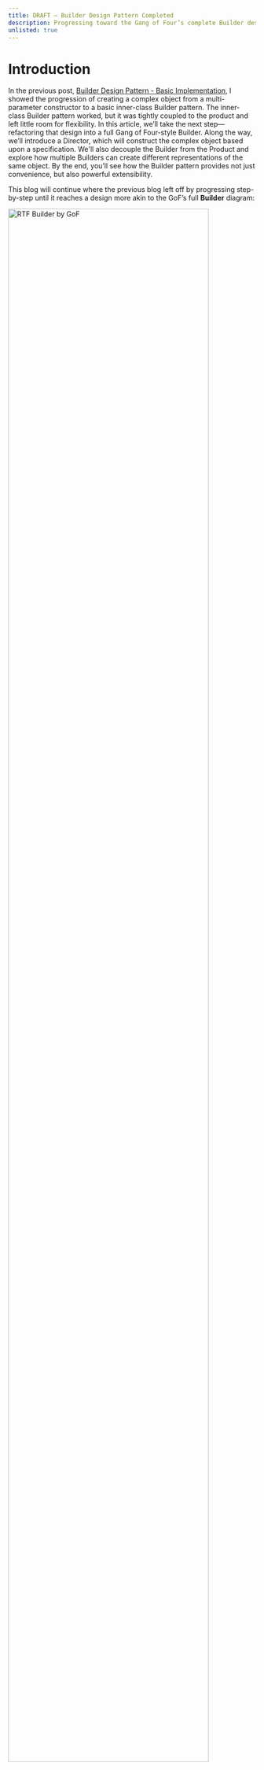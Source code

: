 ```yaml
---
title: DRAFT – Builder Design Pattern Completed
description: Progressing toward the Gang of Four’s complete Builder design
unlisted: true
---
```


# Introduction
In the previous post, [Builder Design Pattern - Basic Implementation]( https://jhumelsine.github.io/2025/08/13/builder-basic-impl.html), I showed the progression of creating a complex object from a multi-parameter constructor to a basic inner-class Builder pattern. The inner-class Builder pattern worked, but it was tightly coupled to the product and left little room for flexibility. In this article, we’ll take the next step—refactoring that design into a full Gang of Four-style Builder. Along the way, we’ll introduce a Director, which will construct the complex object based upon a specification. We'll also decouple the Builder from the Product and explore how multiple Builders can create different representations of the same object. By the end, you’ll see how the Builder pattern provides not just convenience, but also powerful extensibility.

This blog will continue where the previous blog left off by progressing step-by-step until it reaches a design more akin to the GoF’s full __Builder__ diagram:

<img src="/assets/Builder1-1.png" alt="RTF Builder by GoF" width = "90%" align="center" style="padding-right: 35px;">
 
These step-by-step transitions will pull the elements of the design apart along their seams. There will be a little messiness as I progress. It’s like reorganizing a room. You need to pull everything apart before you can organize the elements to put it back together.

This blog entry will primarily focus upon the design elements and implementation snippets in transition toward the GoF’s Builder design.

# Addressing Tight Coupling
The previous blog concluded with the [Pizza.Builder]( https://jhumelsine.github.io/2025/08/13/builder-basic-impl.html#the-pizzabuilder) design, which is a Builder, but a rather simple one. `Pizza.Builder` was declared as an inner class of `Pizza`, which tightly coupled the two classes. For some designs this may make perfect sense. However, this tight coupling won’t support the remaining GoF Builder behaviors that I want to convey; therefore, this next tranistion will remove their mutual coupling by extracting the `Builder` from `Pizza`, so that `Pizza` no longer depends upon the `Builder` class.

Here is an intermediate redesign moving toward the GoF’s Builder; however, this would not be my final design if this were more than an example. I must make some _accommodations_ in this design that I don’t particularly like, such as declaring `Pizza` constructor as __package-protected__, but these accommodations will make it easier to transition to the full GoF Builder design. I am mostly including this design as a transient transitional phase in moving toward the final design.

Here is the updated UML diagram with separate `PizzaBuilder` and `Pizza` class definitions. `Pizza` no longer has knowledge of nor depends upon `PizzaBuilder`. I also added a `Client` class to show how it uses `PizzaBuilder` to build a `Pizza` instance. The `Client` is the [Configurer](https://jhumelsine.github.io/2023/10/09/dependency-injection-design-pattern.html#configurer) in this design, and it will be the Configure throughout these design phases.

<img src="/assets/Builder-3-1.png" alt="Pizza/PizzaBuilder decoupling" width = "90%" align="center" style="padding: 35px;">

Here is the code:
```java
import java.util.*;

public class PizzaBuilder1 {
    public static void main(String[] args) {
        Pizza pizza1 = new PizzaBuilder(PizzaSize.LARGE)
            .addPepperoni()
            .addOnions()
            .build();
        System.out.println(pizza1);

        Pizza pizza2 = new PizzaBuilder(PizzaSize.MEDIUM)
            .addPepperoni()
            .addPeppers()
            .addOnions()
            .addBlackOlives()
            .build();
        System.out.println(pizza2);

        Pizza pizza3 = new PizzaBuilder(PizzaSize.SMALL).build();
        System.out.println(pizza3);
    }

}

enum PizzaSize {
    SMALL, MEDIUM, LARGE
}

public class PizzaBuilder {
    private PizzaSize size;
    private boolean pepperoni = false;
    private boolean peppers = false;
    private boolean onions = false;
    private boolean blackOlives = false;

    public PizzaBuilder(PizzaSize size) {
        this.size = size;
    }

    public PizzaBuilder addPepperoni() {
        pepperoni = true;
        return this;
    }

    public PizzaBuilder addPeppers() {
        peppers = true;
        return this;
    }

    public PizzaBuilder addOnions() {
        onions = true;
        return this;
    }

    public PizzaBuilder addBlackOlives() {
        blackOlives = true;
        return this;
    }

    public Pizza build() {
        return new Pizza(size, pepperoni, peppers, onions, blackOlives);
    }
}

class Pizza {
    private final PizzaSize size;
    private final boolean pepperoni;
    private final boolean peppers;
    private final boolean onions;
    private final boolean blackOlives;

    Pizza(PizzaSize size, boolean pepperoni, boolean peppers, boolean onions, boolean blackOlives) {
        this.size = size;
        this.pepperoni = pepperoni;
        this.peppers = peppers;
        this.onions = onions;
        this.blackOlives = blackOlives;
    }

    @Override
    public String toString() {
        StringBuilder description = new StringBuilder();
        description.append("Pizza Size: ").append(size);

        description.append(" with toppings:");
        boolean hasToppings = false;

        if (pepperoni) {
            description.append(" Pepperoni");
            hasToppings = true;
        }
        if (peppers) {
            if (hasToppings) description.append(",");
            description.append(" Peppers");
            hasToppings = true;
        }
        if (onions) {
            if (hasToppings) description.append(",");
            description.append(" Onions");
            hasToppings = true;
        }
        if (blackOlives) {
            if (hasToppings) description.append(",");
            description.append(" Black Olives");
            hasToppings = true;
        }

        if (!hasToppings) {
            description.append(" None");
        }

        return description.toString();
    }
}
```

# Extracting a PizzaBuilder Interface
The GoF’s Builder example declares a __Builder__ interface with several concrete __Builder__ classes. This will allow the design to support multiple concrete __Builder__ classes.

In this phase, I’m going to convert `PizzaBuilder` into an interface and move its implementation to `StandardPizzaBuilder`. Most of the rest of the design remains the same.

`Client` must still access the concrete Builder, now named `StandardPizzaBuilder`. That’s because `build()` is not declared in the `PizzaBuilder` interface. The interface only defines methods that define pizza toppings.

Each concrete class that implements `PizzaBuilder` can build its own type of product, which will become more obvious when I add a second concrete class. Concrete `PizzaBuilder` classes are not obligated to create a `Pizza` as their product.

Since the `Client` creates a `Pizza` in this example, it will still reference the `StandardPizzaBuilder` class so that it has access to its `build()` method.

<img src="/assets/Builder-3-2.png" alt="PizzaBuilder Interface" width = "90%" align="center" style="padding: 35px;">
 
Here are the updated Java snippets. The entire implementation for each design phase is provided in the [Complete Demo Code](#CompleteDemoCode).
```java
interface PizzaBuilder {
    void addPepperoni();

    void addPeppers();

    void addOnions();

    void addBlackOlives();
}

public class StandardPizzaBuilder implements PizzaBuilder {
    private PizzaSize size;
    private boolean pepperoni = false;
    private boolean peppers = false;
    private boolean onions = false;
    private boolean blackOlives = false;

    public StandardPizzaBuilder(PizzaSize size) {
        this.size = size;
    }

    @Override
    public void addPepperoni() {
        pepperoni = true;
    }

    @Override
    public void addPeppers() {
        peppers = true;
    }

    @Override
    public void addOnions() {
        onions = true;
    }

    @Override
    public void addBlackOlives() {
        blackOlives = true;
    }

    public Pizza build() {
        return new Pizza(size, pepperoni, peppers, onions, blackOlives);
    }
}
```

# Adding the Director
Every __Builder__ example I have provided thus far has featured a hardcoded construction. If the `Client` wishes to build a pizza with different combinations of toppings, then that will require a code change. I want more flexibility in the design. I want a customer to be able to customize their pizza. I want them to be able to put any combinations of toppings on it without having to update the implementation.

The GoF’s Builder design includes a __Director__ that will accommodate customized complex object construction. The __Director__ implements a method that the GoF called _parseRTF()_ in their domain specific example and _Construct()_ in their more generalized example. This method parses a specification, identifies construction details and delegates them to a `Builder` interface, whose reference has been provided as a method parameter. That is, `Construct()` does not know nor depend upon a specific concrete `Builder`. It only depends upon the `Builder` interface contract.

This first diagram features `PizzaDirector`. Its `construct()` method declares two parameters:
* `List<String> specification` represents a specification that consists of multiple lines of strings. The specification origin may have been a text file or the selections on an app by the customer, which have been converted into a list of strings.
* `PizzaBuilder` is the interface to which the `PizzaDirector` will direct its construction.

`setSize(PizzaSize size)` has also been added to `PizzaBuilder` thereby placing it in the `PizzaBuilder` interface contract rather than its previous declaration as a concrete constructor parameter. This makes more sense to me, since `PizzaBuilder` is about declaring the type of pizza desired by the customer. A pizza's size and toppings feel like cohesive declaration elements of a pizza that should exist together in an interface.

`construct(specification, pizzaBuilder)` iterates the specification one line at a time and based upon the spec value, it delegates to the appropriate `PizzaBuilder` method. `construct(specification, pizzaBuilder)` only initializes the `PizzaBuilder` by telling it the pizza size and toppings. It does not build the pizza itself.

<img src="/assets/Builder-3-3.png" alt="PizzaDirector details" width = "90%" align="center" style="padding: 35px;">

The previous diagram is only part of the design. `construct(…)` required too much space to fit the entire design on one diagram.

Here’s the complete design where the `construct(...)` details have been removed. A few items of note:
* `Client` no longer hardcodes the pizza. The pizza order resides within the specification. The other parts of `Client` are mostly the same as with the previous design.
* Except for moving the `PizzaSize` declaration from the `StandardPizzaBuilder` to the `PizzaBuilder` interface , `StandardPizzaBuilder` and `PizzaBuilder` have not changed.
* `Pizza` has never changed. Since it has no dependencies upon the rest of the design. This can be observed visually in the design, since all arrows of dependency and knowledge point into it.

<img src="/assets/Builder-3-4.png" alt="Complete Design with PizzaDirector" width = "90%" align="center" style="padding: 35px;">
 
Here is the code for the updated elements in this design:
```java
StandardPizzaBuilder pizzaBuilder1 = new StandardPizzaBuilder();
PizzaDirector.construct(getLargePizzaSpecification(), pizzaBuilder1);
Pizza pizza1 = pizzaBuilder1.build();
System.out.println(pizza1);

private static List<String> getLargePizzaSpecification() {
    List<String> specification = new LinkedList<>();

    specification.add("Large");
    specification.add("pepperoni");
    specification.add("onions");

    return specification;
}

class PizzaDirector {

    public static void construct(List<String> specification, PizzaBuilder pizzaBuilder) throws Exception {
        for (String spec : specification) {
            switch (spec.toUpperCase()) {
                case "LARGE": pizzaBuilder.setSize(PizzaSize.LARGE); break;
                case "MEDIUM": pizzaBuilder.setSize(PizzaSize.MEDIUM); break;
                case "SMALL": pizzaBuilder.setSize(PizzaSize.SMALL); break;
                case "PEPPERONI": pizzaBuilder.addPepperoni(); break;
                case "PEPPERS": pizzaBuilder.addPeppers(); break;
                case "ONIONS": pizzaBuilder.addOnions(); break;
                case "BLACK OLIVES": pizzaBuilder.addBlackOlives(); break;
                default: throw new Exception("Unknown spec=" + spec);
            }
        }
    }
}

public class StandardPizzaBuilder implements PizzaBuilder {
    private PizzaSize size = null;
    private boolean pepperoni = false;
    private boolean peppers = false;
    private boolean onions = false;
    private boolean blackOlives = false;

    public void setSize(PizzaSize size) {
        this.size = size;
    }

    public void addPepperoni() {
        pepperoni = true;
    }

    public void addPeppers() {
        peppers = true;
    }

    public void addOnions() {
        onions = true;
    }

    public void addBlackOlives() {
        blackOlives = true;
    }

    public Pizza build() {
        return new Pizza(size, pepperoni, peppers, onions, blackOlives);
    }
}
```

# A New Concrete PizzaBuilder
The GoF also featured several concrete Builders. This design allows different concrete Builders to create different products from the same Builder interface construction. This aspect of the Builder pattern is the [Strategy Design Pattern](https://jhumelsine.github.io/2023/09/21/strategy-design-pattern.html).

In this final design I’ll add `CaloriePizzaBuilder`, which is another `PizzaBuilder`. This design shows how simple it is to add a new concrete `PizzaBuilder` once the design infrastructure has stabilized. Its addition does not affect the rest of the design.

`CaloriePizzaBuilder’s` product is the number of calories in the pizza, which is returned as an `int`.

Here’s the design that supports `CaloriePizzaBuilder`. Here are a few items of note:
* `CaloriePizzaBuiler` has been added.
* The `Client` has been updated, but barely. It creates a `CaloriePizzaBuilder` rather than a `StandardPizzaBuilder`. `calories` is a basic type rather than an object.
* Nothing else in the design changes.

<img src="/assets/Builder-3-5.png" alt="CaloriePizzaBuilder" width = "70%" align="center" style="padding: 35px;">

Here are snippets of the updated code. The `PizzaSize` acts as a scalar to increase the number of calories with larger pizzas.

```java
StandardPizzaBuilder pizzaBuilder1 = new StandardPizzaBuilder();
PizzaDirector.construct(getLargePizzaSpecification(), pizzaBuilder1);
Pizza pizza1 = pizzaBuilder1.build();
System.out.println(pizza1);

public class CaloriePizzaBuilder implements PizzaBuilder {
    private double sizeScalar = 0.0;
    private int calories = 0;

    public void setSize(PizzaSize size) {
        sizeScalar = getSizeScalar(size);
        calories += sizeScalar * 1000.0;
    }

    private double getSizeScalar(PizzaSize size) {
        switch (size) {
            case SMALL: return 1.0;
            case MEDIUM: return 1.5;
            case LARGE: return 2.0;
            default: return 0.0;
        }
    }

    public void addPepperoni() {
        calories += sizeScalar * 250;
    }

    public void addPeppers() {
        calories += sizeScalar * 30;
    }

    public void addOnions() {
        calories += sizeScalar * 25;
    }

    public void addBlackOlives() {
        calories += sizeScalar * 100;
    }

    public int getCalories() {
        return calories;
    }
}
```

# The Complete Design
This final diagram shows all elements in the design. Its structure mirrors the GoF’s example at the top of this blog and also available [here](https://jhumelsine.github.io/2025/08/08/builder-introduction.html#why-use-it).

Once the entire design assembled, it becomes obvious that the [Strategy Design Pattern](https://jhumelsine.github.io/2023/09/21/strategy-design-pattern.html) is a major design element in this design. For example, this design can easily accommodate more concrete `PizzaBuilders` such as `PricePizzaBuilder`, for which its implementation would look very similar to `CaloriePizzaBuilder`, but rather than calculating calories, it would calculate the cost of the built pizza.

<img src="/assets/Builder-3-6.png" alt="Complete Design" width = "80%" align="center" style="padding: 35px;">

# A Review of the Builder Evolution

| Phase | Description | Key Characteristics | Pros | Cons |
|-------|-------------|----------------------|------|------|
| **1. Inner-Class Builder (Basic Impl)** | Builder nested inside `Pizza` class | - Fluent API for constructing `Pizza` <br> - Builder tightly coupled to Product | - Simple to implement <br> - Easy to read and use | - Limited flexibility <br> - Hard to extend beyond `Pizza` |
| **2. Decoupled Builder (Standalone Class)** | Builder extracted into its own `PizzaBuilder` class | - Builder separated from Product <br> - Still tailored to a single `Pizza` product | - Reduces coupling <br> - More modular design | - Still requires client to manage construction logic |
| **3. Abstract Builder Interface** | Defined a `Builder` interface for generalization | - Supports multiple concrete Builders <br> - Moves closer to GoF definition | - Enables polymorphism <br> - Easier to extend to other products | - Adds boilerplate <br> - Still leaves orchestration with client |
| **4. Director + Specification** | Introduced `Director` to orchestrate construction | - Director encapsulates build steps <br> - Specification controls configuration | - Removes construction logic from client <br> - Consistent object creation process | - More complex design <br> - Requires upfront specification model |
| **5. Alternate Concrete Builders (e.g., CaloriePizzaBuilder)** | Multiple Builders reuse same process for different outputs | - One Builder creates `Pizza` <br> - Another computes calorie totals | - Demonstrates extensibility <br> - Supports different “representations” from same steps | - Extra classes to maintain <br> - May feel heavyweight for simple cases |
| **Takeaway** | Builder evolves from a *convenience tool* into a *full design pattern* | - Separation of construction from representation <br> - Flexibility through abstraction | - Scales to complex systems <br> - Encourages clean, maintainable code | - Adds design overhead <br> - Unnecessary for simple objects |

 
# But Wait, There’s More
There’s one more aspect of Builder that’s useful. I think it’s the most important aspect of Builder, but the GoF don’t really mention it. I’ll cover that in the next and final Builder blog entry.

# Summary
__Builder__ isn’t just about chaining setters—it’s about separating the “what” from the “how.” By decoupling the __Builder__ from the __Product__ and introducing a __Director__, we gained flexibility and extensibility. With alternate __Builders__, we opened the door to new ways of representing the same construction steps. This is the difference between a convenience trick and a true design pattern. In the next post, we’ll explore one aspect of __Builder__ which the GoF mostly ignored.

# References
See: [Previous Blog References](https://jhumelsine.github.io/2025/08/08/builder-introduction.html#references), which provides an extensive list of __Builder__ resources.

# Complete Demo Code
Here’s the entire implementation up to this point as one file. Copy and paste it into a Java environment and execute it. If you don’t have Java, try this [Online Java Environment](https://www.programiz.com/java-programming/online-compiler/). Add more tests. Play with the implementation. Refactor some of the code.

## Addressing Tight Coupling

```java
import java.util.*;

public class PizzaBuilder1 {
    public static void main(String[] args) {
        Pizza pizza1 = new PizzaBuilder(PizzaSize.LARGE)
            .addPepperoni()
            .addOnions()
            .build();
        System.out.println(pizza1);

        Pizza pizza2 = new PizzaBuilder(PizzaSize.MEDIUM)
            .addPepperoni()
            .addPeppers()
            .addOnions()
            .addBlackOlives()
            .build();
        System.out.println(pizza2);

        Pizza pizza3 = new PizzaBuilder(PizzaSize.SMALL).build();
        System.out.println(pizza3);
    }

}

enum PizzaSize {
    SMALL, MEDIUM, LARGE
}

public class PizzaBuilder {
    private PizzaSize size;
    private boolean pepperoni = false;
    private boolean peppers = false;
    private boolean onions = false;
    private boolean blackOlives = false;

    public PizzaBuilder(PizzaSize size) {
        this.size = size;
    }

    public PizzaBuilder addPepperoni() {
        pepperoni = true;
        return this;
    }

    public PizzaBuilder addPeppers() {
        peppers = true;
        return this;
    }

    public PizzaBuilder addOnions() {
        onions = true;
        return this;
    }

    public PizzaBuilder addBlackOlives() {
        blackOlives = true;
        return this;
    }

    public Pizza build() {
        return new Pizza(size, pepperoni, peppers, onions, blackOlives);
    }
}

class Pizza {
    private final PizzaSize size;
    private final boolean pepperoni;
    private final boolean peppers;
    private final boolean onions;
    private final boolean blackOlives;

    Pizza(PizzaSize size, boolean pepperoni, boolean peppers, boolean onions, boolean blackOlives) {
        this.size = size;
        this.pepperoni = pepperoni;
        this.peppers = peppers;
        this.onions = onions;
        this.blackOlives = blackOlives;
    }

    @Override
    public String toString() {
        StringBuilder description = new StringBuilder();
        description.append("Pizza Size: ").append(size);

        description.append(" with toppings:");
        boolean hasToppings = false;

        if (pepperoni) {
            description.append(" Pepperoni");
            hasToppings = true;
        }
        if (peppers) {
            if (hasToppings) description.append(",");
            description.append(" Peppers");
            hasToppings = true;
        }
        if (onions) {
            if (hasToppings) description.append(",");
            description.append(" Onions");
            hasToppings = true;
        }
        if (blackOlives) {
            if (hasToppings) description.append(",");
            description.append(" Black Olives");
            hasToppings = true;
        }

        if (!hasToppings) {
            description.append(" None");
        }

        return description.toString();
    }
}
```

## Extracting a PizzaBuilder Interface

```java
import java.util.*;

public class PizzaBuilder2 {
    public static void main(String[] args) {
        StandardPizzaBuilder pizzaBuilder1 = new StandardPizzaBuilder(PizzaSize.LARGE);
        pizzaBuilder1.addPepperoni();
        pizzaBuilder1.addOnions();
        Pizza pizza1 = pizzaBuilder1.build();
        System.out.println(pizza1);

        StandardPizzaBuilder pizzaBuilder2 = new StandardPizzaBuilder(PizzaSize.MEDIUM);
        pizzaBuilder2.addPepperoni();
        pizzaBuilder2.addPeppers();
        pizzaBuilder2.addOnions();
        pizzaBuilder2.addBlackOlives();
        Pizza pizza2 = pizzaBuilder2.build();
        System.out.println(pizza2);

        StandardPizzaBuilder pizzaBuilder3 = new StandardPizzaBuilder(PizzaSize.SMALL);
        Pizza pizza3 = pizzaBuilder3.build();
        System.out.println(pizza3);
    }

}

enum PizzaSize {
    SMALL, MEDIUM, LARGE
}

interface PizzaBuilder {
    void addPepperoni();

    void addPeppers();

    void addOnions();

    void addBlackOlives();
}

public class StandardPizzaBuilder implements PizzaBuilder {
    private PizzaSize size;
    private boolean pepperoni = false;
    private boolean peppers = false;
    private boolean onions = false;
    private boolean blackOlives = false;

    public StandardPizzaBuilder(PizzaSize size) {
        this.size = size;
    }

    @Override
    public void addPepperoni() {
        pepperoni = true;
    }

    @Override
    public void addPeppers() {
        peppers = true;
    }

    @Override
    public void addOnions() {
        onions = true;
    }

    @Override
    public void addBlackOlives() {
        blackOlives = true;
    }

    public Pizza build() {
        return new Pizza(size, pepperoni, peppers, onions, blackOlives);
    }
}

class Pizza {
    private final PizzaSize size;
    private final boolean pepperoni;
    private final boolean peppers;
    private final boolean onions;
    private final boolean blackOlives;

    Pizza(PizzaSize size, boolean pepperoni, boolean peppers, boolean onions, boolean blackOlives) {
        this.size = size;
        this.pepperoni = pepperoni;
        this.peppers = peppers;
        this.onions = onions;
        this.blackOlives = blackOlives;
    }

    @Override
    public String toString() {
        StringBuilder description = new StringBuilder();
        description.append("Pizza Size: ").append(size);

        description.append(" with toppings:");
        boolean hasToppings = false;

        if (pepperoni) {
            description.append(" Pepperoni");
            hasToppings = true;
        }
        if (peppers) {
            if (hasToppings) description.append(",");
            description.append(" Peppers");
            hasToppings = true;
        }
        if (onions) {
            if (hasToppings) description.append(",");
            description.append(" Onions");
            hasToppings = true;
        }
        if (blackOlives) {
            if (hasToppings) description.append(",");
            description.append(" Black Olives");
            hasToppings = true;
        }

        if (!hasToppings) {
            description.append(" None");
        }

        return description.toString();
    }
}
```

## Adding the Director

```java
import java.util.*;

public class PizzaBuilder3 {
    public static void main(String[] args) throws Exception {
        StandardPizzaBuilder pizzaBuilder1 = new StandardPizzaBuilder();
        PizzaDirector.construct(getLargePizzaSpecification(), pizzaBuilder1);
        Pizza pizza1 = pizzaBuilder1.build();
        System.out.println(pizza1);

        StandardPizzaBuilder pizzaBuilder2 = new StandardPizzaBuilder();
        PizzaDirector.construct(getMediumPizzaSpecification(), pizzaBuilder2);
        Pizza pizza2 = pizzaBuilder2.build();
        System.out.println(pizza2);

        StandardPizzaBuilder pizzaBuilder3 = new StandardPizzaBuilder();
        PizzaDirector.construct(getSmallPizzaSpecification(), pizzaBuilder3);
        Pizza pizza3 = pizzaBuilder3.build();
        System.out.println(pizza3);
    }

    private static List<String> getLargePizzaSpecification() {
        List<String> specification = new LinkedList<>();

        specification.add("Large");
        specification.add("pepperoni");
        specification.add("onions");

        return specification;
    }

    private static List<String> getMediumPizzaSpecification() {
        List<String> specification = new LinkedList<>();

        specification.add("Medium");
        specification.add("pepperoni");
        specification.add("peppers");
        specification.add("onions");
        specification.add("black olives");

        return specification;
    }

    private static List<String> getSmallPizzaSpecification() {
        List<String> specification = new LinkedList<>();

        specification.add("Small");

        return specification;
    }

}

enum PizzaSize {
    SMALL, MEDIUM, LARGE
}

class PizzaDirector {

    public static void construct(List<String> specification, PizzaBuilder pizzaBuilder) throws Exception {
        for (String spec : specification) {
            switch (spec.toUpperCase()) {
                case "LARGE": pizzaBuilder.setSize(PizzaSize.LARGE); break;
                case "MEDIUM": pizzaBuilder.setSize(PizzaSize.MEDIUM); break;
                case "SMALL": pizzaBuilder.setSize(PizzaSize.SMALL); break;
                case "PEPPERONI": pizzaBuilder.addPepperoni(); break;
                case "PEPPERS": pizzaBuilder.addPeppers(); break;
                case "ONIONS": pizzaBuilder.addOnions(); break;
                case "BLACK OLIVES": pizzaBuilder.addBlackOlives(); break;
                default: throw new Exception("Unknown spec=" + spec);
            }
        }
    }
}

interface PizzaBuilder {
    void setSize(PizzaSize size);

    void addPepperoni();

    void addPeppers();

    void addOnions();

    void addBlackOlives();
}

public class StandardPizzaBuilder implements PizzaBuilder {
    private PizzaSize size = null;
    private boolean pepperoni = false;
    private boolean peppers = false;
    private boolean onions = false;
    private boolean blackOlives = false;

    public void setSize(PizzaSize size) {
        this.size = size;
    }

    public void addPepperoni() {
        pepperoni = true;
    }

    public void addPeppers() {
        peppers = true;
    }

    public void addOnions() {
        onions = true;
    }

    public void addBlackOlives() {
        blackOlives = true;
    }

    public Pizza build() {
        return new Pizza(size, pepperoni, peppers, onions, blackOlives);
    }
}

class Pizza {
    private final PizzaSize size;
    private final boolean pepperoni;
    private final boolean peppers;
    private final boolean onions;
    private final boolean blackOlives;

    Pizza(PizzaSize size, boolean pepperoni, boolean peppers, boolean onions, boolean blackOlives) {
        if (size == null) throw new NullPointerException();
        this.size = size;
        this.pepperoni = pepperoni;
        this.peppers = peppers;
        this.onions = onions;
        this.blackOlives = blackOlives;
    }

    @Override
    public String toString() {
        StringBuilder description = new StringBuilder();
        description.append("Pizza Size: ").append(size);

        description.append(" with toppings:");
        boolean hasToppings = false;

        if (pepperoni) {
            description.append(" Pepperoni");
            hasToppings = true;
        }
        if (peppers) {
            if (hasToppings) description.append(",");
            description.append(" Peppers");
            hasToppings = true;
        }
        if (onions) {
            if (hasToppings) description.append(",");
            description.append(" Onions");
            hasToppings = true;
        }
        if (blackOlives) {
            if (hasToppings) description.append(",");
            description.append(" Black Olives");
            hasToppings = true;
        }

        if (!hasToppings) {
            description.append(" None");
        }

        return description.toString();
    }
}
```

## A New Concrete PizzaBuilder

```java
import java.util.*;

public class PizzaBuilder4 {
    public static void main(String[] args) throws Exception {
        StandardPizzaBuilder pizzaBuilder1 = new StandardPizzaBuilder();
        PizzaDirector.construct(getLargePizzaSpecification(), pizzaBuilder1);
        Pizza pizza1 = pizzaBuilder1.build();
        System.out.println(pizza1);

        StandardPizzaBuilder pizzaBuilder2 = new StandardPizzaBuilder();
        PizzaDirector.construct(getMediumPizzaSpecification(), pizzaBuilder2);
        Pizza pizza2 = pizzaBuilder2.build();
        System.out.println(pizza2);

        StandardPizzaBuilder pizzaBuilder3 = new StandardPizzaBuilder();
        PizzaDirector.construct(getSmallPizzaSpecification(), pizzaBuilder3);
        Pizza pizza3 = pizzaBuilder3.build();
        System.out.println(pizza3);

        int calories = 0;

        CaloriePizzaBuilder pizzaBuilder4 = new CaloriePizzaBuilder();
        PizzaDirector.construct(getLargePizzaSpecification(), pizzaBuilder4);
        calories = pizzaBuilder4.getCalories();
        System.out.format("Pizza has %d calories.\n", calories);

        CaloriePizzaBuilder pizzaBuilder5 = new CaloriePizzaBuilder();
        PizzaDirector.construct(getMediumPizzaSpecification(), pizzaBuilder5);
        calories = pizzaBuilder5.getCalories();
        System.out.format("Pizza has %d calories.\n", calories);

        CaloriePizzaBuilder pizzaBuilder6 = new CaloriePizzaBuilder();
        PizzaDirector.construct(getSmallPizzaSpecification(), pizzaBuilder6);
        calories = pizzaBuilder6.getCalories();
        System.out.format("Pizza has %d calories.\n", calories);
    }

    private static List<String> getLargePizzaSpecification() {
        List<String> specification = new LinkedList<>();

        specification.add("Large");
        specification.add("pepperoni");
        specification.add("onions");

        return specification;
    }

    private static List<String> getMediumPizzaSpecification() {
        List<String> specification = new LinkedList<>();

        specification.add("Medium");
        specification.add("pepperoni");
        specification.add("peppers");
        specification.add("onions");
        specification.add("black olives");

        return specification;
    }

    private static List<String> getSmallPizzaSpecification() {
        List<String> specification = new LinkedList<>();

        specification.add("Small");

        return specification;
    }

}

enum PizzaSize {
    SMALL, MEDIUM, LARGE
}

class PizzaDirector {

    public static void construct(List<String> specification, PizzaBuilder pizzaBuilder) throws Exception {
        for (String spec : specification) {
            switch (spec.toUpperCase()) {
                case "LARGE": pizzaBuilder.setSize(PizzaSize.LARGE); break;
                case "MEDIUM": pizzaBuilder.setSize(PizzaSize.MEDIUM); break;
                case "SMALL": pizzaBuilder.setSize(PizzaSize.SMALL); break;
                case "PEPPERONI": pizzaBuilder.addPepperoni(); break;
                case "PEPPERS": pizzaBuilder.addPeppers(); break;
                case "ONIONS": pizzaBuilder.addOnions(); break;
                case "BLACK OLIVES": pizzaBuilder.addBlackOlives(); break;
                default: throw new Exception("Unknown spec=" + spec);
            }
        }
    }
}

interface PizzaBuilder {
    void setSize(PizzaSize size);

    void addPepperoni();

    void addPeppers();

    void addOnions();

    void addBlackOlives();
}

public class StandardPizzaBuilder implements PizzaBuilder {
    private PizzaSize size = null;
    private boolean pepperoni = false;
    private boolean peppers = false;
    private boolean onions = false;
    private boolean blackOlives = false;

    public void setSize(PizzaSize size) {
        this.size = size;
    }

    public void addPepperoni() {
        pepperoni = true;
    }

    public void addPeppers() {
        peppers = true;
    }

    public void addOnions() {
        onions = true;
    }

    public void addBlackOlives() {
        blackOlives = true;
    }

    public Pizza build() {
        return new Pizza(size, pepperoni, peppers, onions, blackOlives);
    }
}

class Pizza {
    private final PizzaSize size;
    private final boolean pepperoni;
    private final boolean peppers;
    private final boolean onions;
    private final boolean blackOlives;

    Pizza(PizzaSize size, boolean pepperoni, boolean peppers, boolean onions, boolean blackOlives) {
        if (size == null) throw new NullPointerException();
        this.size = size;
        this.pepperoni = pepperoni;
        this.peppers = peppers;
        this.onions = onions;
        this.blackOlives = blackOlives;
    }

    @Override
    public String toString() {
        StringBuilder description = new StringBuilder();
        description.append("Pizza Size: ").append(size);

        description.append(" with toppings:");
        boolean hasToppings = false;

        if (pepperoni) {
            description.append(" Pepperoni");
            hasToppings = true;
        }
        if (peppers) {
            if (hasToppings) description.append(",");
            description.append(" Peppers");
            hasToppings = true;
        }
        if (onions) {
            if (hasToppings) description.append(",");
            description.append(" Onions");
            hasToppings = true;
        }
        if (blackOlives) {
            if (hasToppings) description.append(",");
            description.append(" Black Olives");
            hasToppings = true;
        }

        if (!hasToppings) {
            description.append(" None");
        }

        return description.toString();
    }
}

public class CaloriePizzaBuilder implements PizzaBuilder {
    private double sizeScalar = 0.0;
    private int calories = 0;

    public void setSize(PizzaSize size) {
        sizeScalar = getSizeScalar(size);
        calories += sizeScalar * 1000.0;
    }

    private double getSizeScalar(PizzaSize size) {
        switch (size) {
            case SMALL: return 1.0;
            case MEDIUM: return 1.5;
            case LARGE: return 2.0;
            default: return 0.0;
        }
    }

    public void addPepperoni() {
        calories += sizeScalar * 250;
    }

    public void addPeppers() {
        calories += sizeScalar * 30;
    }

    public void addOnions() {
        calories += sizeScalar * 25;
    }

    public void addBlackOlives() {
        calories += sizeScalar * 100;
    }

    public int getCalories() {
        return calories;
    }
}
```
